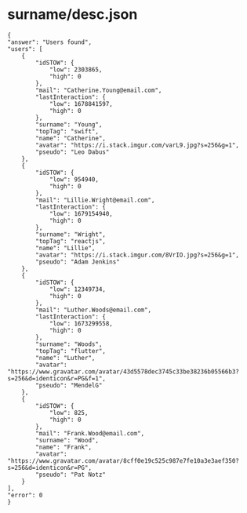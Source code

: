 # surname/desc.json
>
    {
	"answer": "Users found",
	"users": [
		{
			"idSTOW": {
				"low": 2303865,
				"high": 0
			},
			"mail": "Catherine.Young@email.com",
			"lastInteraction": {
				"low": 1678841597,
				"high": 0
			},
			"surname": "Young",
			"topTag": "swift",
			"name": "Catherine",
			"avatar": "https://i.stack.imgur.com/varL9.jpg?s=256&g=1",
			"pseudo": "Leo Dabus"
		},
		{
			"idSTOW": {
				"low": 954940,
				"high": 0
			},
			"mail": "Lillie.Wright@email.com",
			"lastInteraction": {
				"low": 1679154940,
				"high": 0
			},
			"surname": "Wright",
			"topTag": "reactjs",
			"name": "Lillie",
			"avatar": "https://i.stack.imgur.com/8VrIO.jpg?s=256&g=1",
			"pseudo": "Adam Jenkins"
		},
		{
			"idSTOW": {
				"low": 12349734,
				"high": 0
			},
			"mail": "Luther.Woods@email.com",
			"lastInteraction": {
				"low": 1673299558,
				"high": 0
			},
			"surname": "Woods",
			"topTag": "flutter",
			"name": "Luther",
			"avatar": "https://www.gravatar.com/avatar/43d5578dec3745c33be38236b05566b3?s=256&d=identicon&r=PG&f=1",
			"pseudo": "MendelG"
		},
		{
			"idSTOW": {
				"low": 825,
				"high": 0
			},
			"mail": "Frank.Wood@email.com",
			"surname": "Wood",
			"name": "Frank",
			"avatar": "https://www.gravatar.com/avatar/8cff0e19c525c987e7fe10a3e3aef350?s=256&d=identicon&r=PG",
			"pseudo": "Pat Notz"
		}
	],
	"error": 0
    }
>